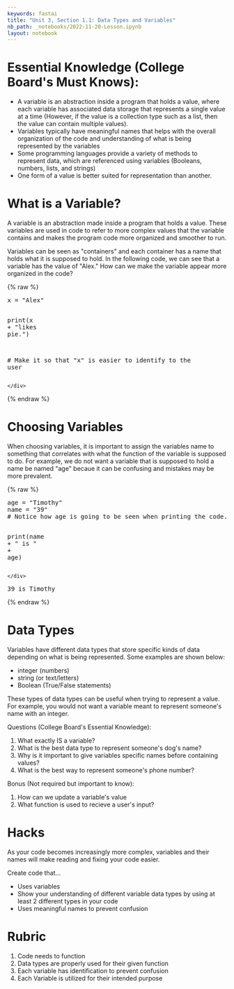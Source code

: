 ```yaml
---
keywords: fastai
title: "Unit 3, Section 1.1: Data Types and Variables"
nb_path: _notebooks/2022-11-20-Lesson.ipynb
layout: notebook
---
```


<!--
#################################################
### THIS FILE WAS AUTOGENERATED! DO NOT EDIT! ###
#################################################
# file to edit: _notebooks/2022-11-20-Lesson.ipynb
-->

<div class="container" id="notebook-container">
        
<div class="cell border-box-sizing text_cell rendered"><div class="inner_cell">
<div class="text_cell_render border-box-sizing rendered_html">
<h1 id="Essential-Knowledge-(College-Board's-Must-Knows):">Essential Knowledge (College Board's Must Knows):<a class="anchor-link" href="#Essential-Knowledge-(College-Board's-Must-Knows):"> </a></h1><ul>
<li>A variable is an abstraction inside a program that holds a value, where each variable has associated data storage that represents a single value at a time (However, if the value is a collection type such as a list, then the value can contain multiple values).</li>
<li>Variables typically have meaningful names that helps with the overall organization of the code and understanding of what is being represented by the variables</li>
<li>Some programming languages provide a variety of methods to represent data, which are referenced using variables (Booleans, numbers, lists, and strings)</li>
<li>One form of a value is better suited for representation than another.</li>
</ul>

</div>
</div>
</div>
<div class="cell border-box-sizing text_cell rendered"><div class="inner_cell">
<div class="text_cell_render border-box-sizing rendered_html">
<h1 id="What-is-a-Variable?">What is a Variable?<a class="anchor-link" href="#What-is-a-Variable?"> </a></h1><p>A variable is an abstraction made inside a program that holds a value. These variables are used in code to refer to more complex values that the variable contains and makes the program code more organized and smoother to run.</p>
<p>Variables can be seen as "containers" and each container has a name that holds what it is supposed to hold.
In the following code, we can see that a variable has the value of "Alex." How can we make the variable appear more organized in the code?</p>

</div>
</div>
</div>
    {% raw %}
    
<div class="cell border-box-sizing code_cell rendered">
<div class="input">

<div class="inner_cell">
    <div class="input_area">
<div class=" highlight hl-ipython3"><pre><span></span><span class="n">x</span> <span class="o">=</span> <span class="s2">&quot;Alex&quot;</span>

<span class="nb">print</span><span class="p">(</span><span class="n">x</span> <span class="o">+</span> <span class="s2">&quot;likes pie.&quot;</span><span class="p">)</span>

<span class="c1"># Make it so that &quot;x&quot; is easier to identify to the user</span>
</pre></div>

    </div>
</div>
</div>

</div>
    {% endraw %}

<div class="cell border-box-sizing text_cell rendered"><div class="inner_cell">
<div class="text_cell_render border-box-sizing rendered_html">
<h1 id="Choosing-Variables">Choosing Variables<a class="anchor-link" href="#Choosing-Variables"> </a></h1><p>When choosing variables, it is important to assign the variables name to something that correlates with what the function of the variable is supposed to do. For example, we do not want a variable that is supposed to hold a name be named "age" becaue it can be confusing and mistakes may be more prevalent.</p>

</div>
</div>
</div>
    {% raw %}
    
<div class="cell border-box-sizing code_cell rendered">
<div class="input">

<div class="inner_cell">
    <div class="input_area">
<div class=" highlight hl-ipython3"><pre><span></span><span class="n">age</span> <span class="o">=</span> <span class="s2">&quot;Timothy&quot;</span>
<span class="n">name</span> <span class="o">=</span> <span class="s2">&quot;39&quot;</span>
<span class="c1"># Notice how age is going to be seen when printing the code. That can lead to confusion</span>

<span class="nb">print</span><span class="p">(</span><span class="n">name</span> <span class="o">+</span> <span class="s2">&quot; is &quot;</span> <span class="o">+</span> <span class="n">age</span><span class="p">)</span>
</pre></div>

    </div>
</div>
</div>

<div class="output_wrapper">
<div class="output">

<div class="output_area">

<div class="output_subarea output_stream output_stdout output_text">
<pre>39 is Timothy
</pre>
</div>
</div>

</div>
</div>

</div>
    {% endraw %}

<div class="cell border-box-sizing text_cell rendered"><div class="inner_cell">
<div class="text_cell_render border-box-sizing rendered_html">
<h1 id="Data-Types">Data Types<a class="anchor-link" href="#Data-Types"> </a></h1><p>Variables have different data types that store specific kinds of data depending on what is being represented. Some examples are shown below:</p>
<ul>
<li>integer (numbers)</li>
<li>string (or text/letters)</li>
<li>Boolean (True/False statements)</li>
</ul>
<p>These types of data types can be useful when trying to represent a value. For example, you would not want a variable meant to represent someone's name with an integer.</p>
<p>Questions (College Board's Essential Knowledge):</p>
<ol>
<li>What exactly IS a variable?</li>
<li>What is the best data type to represent someone's dog's name?</li>
<li>Why is it important to give variables specific names before containing values?</li>
<li>What is the best way to represent someone's phone number?</li>
</ol>
<p>Bonus (Not required but important to know):</p>
<ol>
<li>How can we update a variable's value</li>
<li>What function is used to recieve a user's input?</li>
</ol>

</div>
</div>
</div>
<div class="cell border-box-sizing text_cell rendered"><div class="inner_cell">
<div class="text_cell_render border-box-sizing rendered_html">
<h1 id="Hacks">Hacks<a class="anchor-link" href="#Hacks"> </a></h1><p>As your code becomes increasingly more complex, variables and their names will make reading and fixing your code easier.</p>
<p>Create code that...</p>
<ul>
<li>Uses variables</li>
<li>Show your understanding of different variable data types by using at least 2 different types in your code</li>
<li>Uses meaningful names to prevent confusion</li>
</ul>

</div>
</div>
</div>
<div class="cell border-box-sizing text_cell rendered"><div class="inner_cell">
<div class="text_cell_render border-box-sizing rendered_html">
<h1 id="Rubric">Rubric<a class="anchor-link" href="#Rubric"> </a></h1><ol>
<li>Code needs to function</li>
<li>Data types are properly used for their given function</li>
<li>Each variable has identification to prevent confusion</li>
<li>Each Variable is utilized for their intended purpose</li>
</ol>

</div>
</div>
</div>
</div>
 


